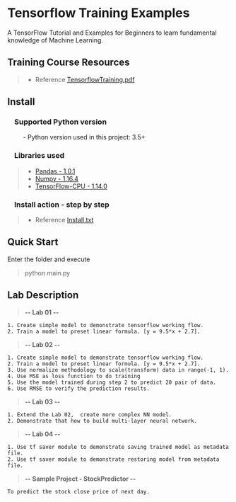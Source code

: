 # Tensorflow Training Examples
  A TensorFlow Tutorial and Examples for Beginners to learn fundamental knowledge of Machine Learning.

## Training Course Resources
> * Reference [TensorflowTraining.pdf](https://github.com/Joel-Luo/tf_lesson_lab/blob/master/TensorflowTraining.pdf)

## Install

### &nbsp;&nbsp;&nbsp; Supported Python version
&nbsp;&nbsp;&nbsp;&nbsp;&nbsp;&nbsp;&nbsp;&nbsp;&nbsp;- Python version used in this project: 3.5+

### &nbsp;&nbsp;&nbsp; Libraries used

> *  [Pandas - 1.0.1](http://pandas.pydata.org)
> *  [Numpy - 1.16.4](http://www.numpy.org)
> *  [TensorFlow-CPU - 1.14.0](https://www.tensorflow.org)

### &nbsp;&nbsp;&nbsp; Install action - step by step
> * Reference [Install.txt](https://github.com/Joel-Luo/TensorFlow-TrainigExamples/blob/master/Install.txt)
   

## Quick Start
Enter the folder and execute
   > python main.py
        
## Lab Description

> **-- Lab 01 --**

    1. Create simple model to demonstrate tensorflow working flow.
    2. Train a model to preset linear formula. [y = 9.5*x + 2.7].

> **-- Lab 02 --**
 
    1. Create simple model to demonstrate tensorflow working flow.
    2. Train a model to preset linear formula. [y = 9.5*x + 2.7].
    3. Use normalize methodology to scale(transform) data in range(-1, 1).
    4. Use MSE as loss function to do training
    5. Use the model trained during step 2 to predict 20 pair of data.
    6. Use RMSE to verify the prediction results.

> **-- Lab 03 --**

    1. Extend the Lab 02,  create more complex NN model.  
    2. Demonstrate that how to build multi-layer neural network. 

> **-- Lab 04 --**

    1. Use tf saver module to demonstrate saving trained model as metadata file.
    2. Use tf saver module to demonstrate restoring model from metadata file.

> **-- Sample Project - StockPredictor --**
 
    To predict the stock close price of next day.
